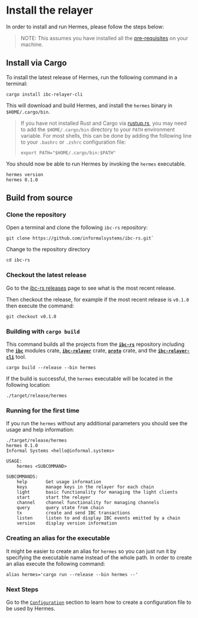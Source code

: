 # Install the relayer

In order to install and run Hermes, please follow the steps below:

> NOTE: This assumes you have installed all the [pre-requisites](./pre_requisites.md) on your machine.

## Install via Cargo

To install the latest release of Hermes, run the following command in a terminal:

```shell
cargo install ibc-relayer-cli
```

This will download and build Hermes, and install the `hermes` binary in `$HOME/.cargo/bin`.

> If you have not installed Rust and Cargo via [rustup.rs](https://rustup.rs), you may need to
> add the `$HOME/.cargo/bin` directory to your `PATH` environment variable.
> For most shells, this can be done by adding the following line to your
> `.bashrc` or `.zshrc` configuration file:
>
> ```shell
> export PATH="$HOME/.cargo/bin:$PATH"
> ```

You should now be able to run Hermes by invoking the `hermes` executable.

```shell
hermes version
hermes 0.1.0
```

## Build from source

### Clone the repository

Open a terminal and clone the following `ibc-rs` repository:

```shell
git clone https://github.com/informalsystems/ibc-rs.git`
```

Change to the repository directory
```shell
cd ibc-rs
```

### Checkout the latest release

Go to the [ibc-rs releases](https://github.com/informalsystems/ibc-rs/releases) page to see what is the most recent release.

Then checkout the release, for example if the most recent release is `v0.1.0` then execute the command:

```shell
git checkout v0.1.0
```

### Building with `cargo build`

This command builds all the projects from the [__`ibc-rs`__](https://github.com/informalsystems/ibc-rs) repository including the [__`ibc`__](https://github.com/informalsystems/ibc-rs/tree/master/modules) modules crate, [__`ibc-relayer`__](https://github.com/informalsystems/ibc-rs/tree/master/relayer) crate, [__`proto`__](https://github.com/informalsystems/ibc-rs/tree/master/proto) crate, and the [__`ibc-relayer-cli`__](https://github.com/informalsystems/ibc-rs/tree/master/relayer-cli) tool.

```shell
cargo build --release --bin hermes
```

If the build is successful, the `hermes` executable will be located in the following location:

```shell
./target/release/hermes
```

### Running for the first time

If you run the `hermes` without any additional parameters you should see the usage and help information:

```shell
./target/release/hermes
hermes 0.1.0
Informal Systems <hello@informal.systems>

USAGE:
    hermes <SUBCOMMAND>

SUBCOMMANDS:
    help       Get usage information
    keys       manage keys in the relayer for each chain
    light      basic functionality for managing the light clients
    start      start the relayer
    channel    channel functionality for managing channels
    query      query state from chain
    tx         create and send IBC transactions
    listen     listen to and display IBC events emitted by a chain
    version    display version information
```

### Creating an alias for the executable

It might be easier to create an alias for `hermes` so you can just run it by specifying the executable name instead of the whole path. In order to create an alias execute the following command:

```shell
alias hermes='cargo run --release --bin hermes --'
```

### Next Steps

Go to the [`Configuration`](./config.md) section to learn how to create a configuration file to be used by Hermes.
